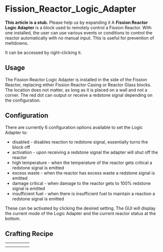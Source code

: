 # Fission_Reactor_Logic_Adapter

**This article is a stub.**
Please help us by expanding it A **Fission Reactor Logic Adapter** is a block used to remotely control a Fission Reactor. With one installed, the user can use various events or conditions to control the reactor automatically with no manual input. This is useful for prevention of meltdowns.

It can be accessed by right-clicking it.

## Usage

The Fission Reactor Logic Adapter is installed in the side of the Fission Reactor, replacing either Fission Reactor Casing or Reactor Glass blocks. The location does not matter, as long as it is placed on a wall and not a corner. The red dot can output or receive a redstone signal depending on the configuration.

## Configuration

There are currently 6 configuration options available to set the Logic Adapter to:

- disabled - disables reaction to redstone signal, essentially turns the block off
- activation - upon receiving a redstone signal the adapter will shut off the reactor
- high temperature - when the temperature of the reactor gets critical a redstone signal is emitted
- excess waste - when the reactor has excess waste a redstone signal is emitted
- damage critical - when damage to the reactor gets to 100% redstone signal is emitted
- insufficient fuel - when there is insufficient fuel to maintain a reaction a redstone signal is emitted

These can be activated by clicking the desired setting. The GUI will display the current mode of the Logic Adapter and the current reactor status at the bottom.

## Crafting Recipe

|  |  |  |  |  |
| --- | --- | --- | --- | --- |
|  |  |  |  |  |
|  |  |  |  |  |